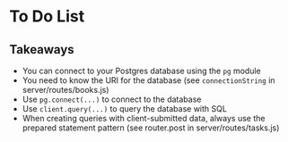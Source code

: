# To Do List

## Takeaways

* You can connect to your Postgres database using the `pg` module
* You need to know the URI for the database (see `connectionString` in server/routes/books.js)
* Use `pg.connect(...)` to connect to the database
* Use `client.query(...)` to query the database with SQL
* When creating queries with client-submitted data, always use the prepared statement pattern (see router.post in server/routes/tasks.js)
